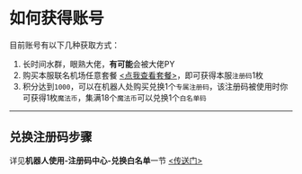 # 如何获得账号

目前账号有以下几种获取方式：  
1. 长时间水群，眼熟大佬，**有可能**会被大佬PY  
2. 购买本服联名机场任意套餐 [<点我查看套餐>](https://tg.mfjsq.top/#/plan)，即可获得本服`注册码`1枚  
3. 积分达到`1000`，可以在机器人处购买兑换1个`专属注册码`，该注册码被使用时你可获得1枚`魔法币`，集满18个`魔法币`可以兑换1个`白名单码`  

* * *
## 兑换注册码步骤
  详见**机器人使用-注册码中心-兑换白名单**一节 [<传送门>](/机器人使用/注册码中心?id=兑换白名单)